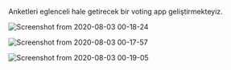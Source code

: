 Anketleri eglenceli hale getirecek bir voting app geliştirmekteyiz.

![Screenshot from 2020-08-03 00-18-24](https://user-images.githubusercontent.com/37263350/89132723-eb33d800-d51e-11ea-938f-bb14a4e00dd2.png)

![Screenshot from 2020-08-03 00-17-57](https://user-images.githubusercontent.com/37263350/89132726-ee2ec880-d51e-11ea-9b06-a800724dc3d5.png)

![Screenshot from 2020-08-03 00-19-05](https://user-images.githubusercontent.com/37263350/89132740-030b5c00-d51f-11ea-9028-61dc3823871c.png)
